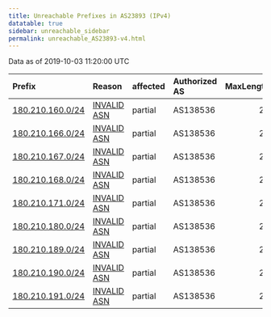 ```yaml
---
title: Unreachable Prefixes in AS23893 (IPv4)
datatable: true
sidebar: unreachable_sidebar
permalink: unreachable_AS23893-v4.html
---
```


Data as of 2019-10-03 11:20:00 UTC


<div class="datatable-begin"></div>

| Prefix                                                     | Reason                                                                                                  | affected   | Authorized AS   |   MaxLength | Anchor                                       |   unreachable /24s |
|:-----------------------------------------------------------|:--------------------------------------------------------------------------------------------------------|:-----------|:----------------|------------:|:---------------------------------------------|-------------------:|
| [180.210.160.0/24](https://stat.ripe.net/180.210.160.0/24) | [INVALID ASN](https://rpki-validator.ripe.net/announcement-preview?asn=AS23893&prefix=180.210.160.0/24) | partial    | AS138536        |          23 | [APNIC](unreachable_APNIC_RPKI_Root-v4.html) |                  1 |
| [180.210.166.0/24](https://stat.ripe.net/180.210.166.0/24) | [INVALID ASN](https://rpki-validator.ripe.net/announcement-preview?asn=AS23893&prefix=180.210.166.0/24) | partial    | AS138536        |          23 | [APNIC](unreachable_APNIC_RPKI_Root-v4.html) |                  1 |
| [180.210.167.0/24](https://stat.ripe.net/180.210.167.0/24) | [INVALID ASN](https://rpki-validator.ripe.net/announcement-preview?asn=AS23893&prefix=180.210.167.0/24) | partial    | AS138536        |          23 | [APNIC](unreachable_APNIC_RPKI_Root-v4.html) |                  1 |
| [180.210.168.0/24](https://stat.ripe.net/180.210.168.0/24) | [INVALID ASN](https://rpki-validator.ripe.net/announcement-preview?asn=AS23893&prefix=180.210.168.0/24) | partial    | AS138536        |          23 | [APNIC](unreachable_APNIC_RPKI_Root-v4.html) |                  1 |
| [180.210.171.0/24](https://stat.ripe.net/180.210.171.0/24) | [INVALID ASN](https://rpki-validator.ripe.net/announcement-preview?asn=AS23893&prefix=180.210.171.0/24) | partial    | AS138536        |          23 | [APNIC](unreachable_APNIC_RPKI_Root-v4.html) |                  1 |
| [180.210.180.0/24](https://stat.ripe.net/180.210.180.0/24) | [INVALID ASN](https://rpki-validator.ripe.net/announcement-preview?asn=AS23893&prefix=180.210.180.0/24) | partial    | AS138536        |          23 | [APNIC](unreachable_APNIC_RPKI_Root-v4.html) |                  1 |
| [180.210.189.0/24](https://stat.ripe.net/180.210.189.0/24) | [INVALID ASN](https://rpki-validator.ripe.net/announcement-preview?asn=AS23893&prefix=180.210.189.0/24) | partial    | AS138536        |          23 | [APNIC](unreachable_APNIC_RPKI_Root-v4.html) |                  1 |
| [180.210.190.0/24](https://stat.ripe.net/180.210.190.0/24) | [INVALID ASN](https://rpki-validator.ripe.net/announcement-preview?asn=AS23893&prefix=180.210.190.0/24) | partial    | AS138536        |          23 | [APNIC](unreachable_APNIC_RPKI_Root-v4.html) |                  1 |
| [180.210.191.0/24](https://stat.ripe.net/180.210.191.0/24) | [INVALID ASN](https://rpki-validator.ripe.net/announcement-preview?asn=AS23893&prefix=180.210.191.0/24) | partial    | AS138536        |          23 | [APNIC](unreachable_APNIC_RPKI_Root-v4.html) |                  1 |

<div class="datatable-end"></div>